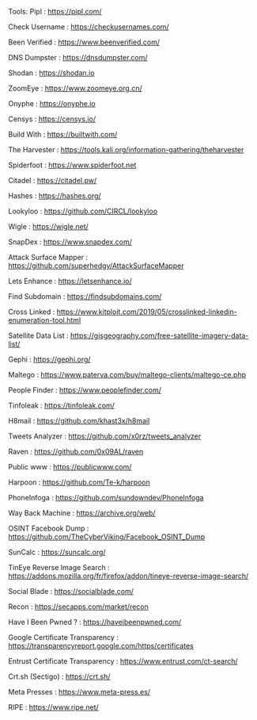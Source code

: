 Tools:
Pipl : https://pipl.com/

Check Username : https://checkusernames.com/

Been Verified : https://www.beenverified.com/

DNS Dumpster : https://dnsdumpster.com/

Shodan : https://shodan.io

ZoomEye : https://www.zoomeye.org.cn/

Onyphe : https://onyphe.io

Censys : https://censys.io/

Build With : https://builtwith.com/

The Harvester : https://tools.kali.org/information-gathering/theharvester

Spiderfoot : https://www.spiderfoot.net

Citadel : https://citadel.pw/

Hashes : https://hashes.org/

Lookyloo : https://github.com/CIRCL/lookyloo

Wigle : https://wigle.net/

SnapDex : https://www.snapdex.com/

Attack Surface Mapper : https://github.com/superhedgy/AttackSurfaceMapper

Lets Enhance : https://letsenhance.io/

Find Subdomain : https://findsubdomains.com/

Cross Linked : https://www.kitploit.com/2019/05/crosslinked-linkedin-enumeration-tool.html

Satellite Data List : https://gisgeography.com/free-satellite-imagery-data-list/

Gephi : https://gephi.org/

Maltego : https://www.paterva.com/buy/maltego-clients/maltego-ce.php

People Finder : https://www.peoplefinder.com/

Tinfoleak : https://tinfoleak.com/

H8mail : https://github.com/khast3x/h8mail

Tweets Analyzer : https://github.com/x0rz/tweets_analyzer

Raven : https://github.com/0x09AL/raven

Public www : https://publicwww.com/

Harpoon : https://github.com/Te-k/harpoon

PhoneInfoga : https://github.com/sundowndev/PhoneInfoga

Way Back Machine : https://archive.org/web/

OSINT Facebook Dump : https://github.com/TheCyberViking/Facebook_OSINT_Dump

SunCalc : https://suncalc.org/

TinEye Reverse Image Search : https://addons.mozilla.org/fr/firefox/addon/tineye-reverse-image-search/

Social Blade : https://socialblade.com/

Recon : https://secapps.com/market/recon

Have I Been Pwned ? : https://haveibeenpwned.com/

Google Certificate Transparency : https://transparencyreport.google.com/https/certificates

Entrust Certificate Transparency : https://www.entrust.com/ct-search/

Crt.sh (Sectigo) : https://crt.sh/

Meta Presses : https://www.meta-press.es/

RIPE : https://www.ripe.net/
